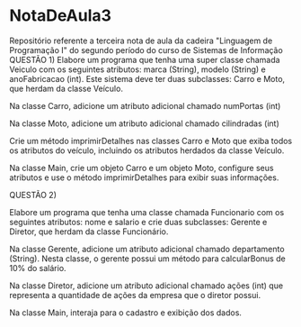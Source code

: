 # NotaDeAula3
Repositório referente a terceira nota de aula da cadeira "Linguagem de Programação I" do segundo período do curso de Sistemas de Informação 
QUESTÃO 1)
Elabore um programa que tenha uma super classe chamada Veiculo com os seguintes
atributos: marca (String), modelo (String) e anoFabricacao (int). Este sistema deve ter
duas subclasses: Carro e Moto, que herdam da classe Veículo.

Na classe Carro, adicione um atributo adicional chamado numPortas (int)

Na classe Moto, adicione um atributo adicional chamado cilindradas (int)

Crie um método imprimirDetalhes nas classes Carro e Moto que exiba todos os
atributos do veículo, incluindo os atributos herdados da classe Veículo.

Na classe Main, crie um objeto Carro e um objeto Moto, configure seus atributos e
use o método imprimirDetalhes para exibir suas informações.

QUESTÃO 2)

Elabore um programa que tenha uma classe chamada Funcionario com os seguintes
atributos: nome e salario e crie duas subclasses: Gerente e Diretor, que herdam da
classe Funcionário.

Na classe Gerente, adicione um atributo adicional chamado departamento (String).
Nesta classe, o gerente possui um método para calcularBonus de 10% do salário.

Na classe Diretor, adicione um atributo adicional chamado ações (int) que representa
a quantidade de ações da empresa que o diretor possui.

Na classe Main, interaja para o cadastro e exibição dos dados.
